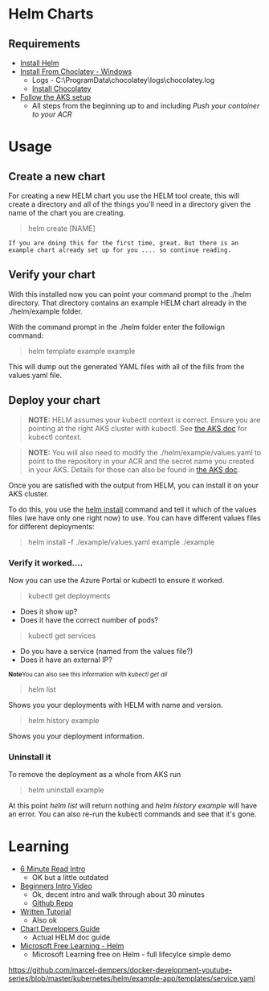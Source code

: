 # Helm Charts

## Requirements
- [Install Helm](https://helm.sh/docs/intro/install/)
- [Install From Choclatey - Windows](https://helm.sh/docs/intro/install/#from-chocolatey-windows)
    - Logs - C:\ProgramData\chocolatey\logs\chocolatey.log
    - [Install Chocolatey](https://chocolatey.org/install)
- [Follow the AKS setup](./AKS.md)
    - All steps from the beginning up to and including *Push your container to your ACR* 


# Usage

## Create a new chart
For creating a new HELM chart you use the HELM tool create, this will create a directory and all of the things you'll need in a directory given the name of the chart you are creating. 

> helm create [NAME]

```
If you are doing this for the first time, great. But there is an 
example chart already set up for you .... so continue reading.
```

## Verify your chart

With this installed now you can point your command prompt to the ./helm directory. That directory contains an example HELM chart already in the ./helm/example folder. 

With the command prompt in the ./helm folder enter the followign command:

> helm template example example

This will dump out the generated YAML files with all of the fills from the values.yaml file. 

## Deploy your chart

> <b>NOTE:</b> HELM assumes your kubectl context is correct. Ensure you are pointing at the right AKS cluster with kubectl. See [the AKS doc](./AKS.md) for kubectl context. 

> <b>NOTE:</b> You will also need to modify the ./helm/example/values.yaml to point to the repository in your ACR and the secret name you created in your AKS. Details for those can also be found in [the AKS doc](./AKS.md). 

Once you are satisfied with the output from HELM, you can install it on your AKS cluster. 

To do this, you use the [helm install](https://helm.sh/docs/helm/helm_install/) command and tell it which of the values files (we have only one right now) to use. You can have different values files for different deployments:

> helm install -f ./example/values.yaml example ./example

### Verify it worked....
Now you can use the Azure Portal or kubectl to ensure it worked. 

> kubectl get deployments

- Does it show up?
- Does it have the correct number of pods?

> kubectl get services

- Do you have a service (named from the values file?)
- Does it have an external IP? 

<sub><b>Note</b>You can also see this information with _kubectl get all_ </sub>

> helm list

Shows you your deployments with HELM with name and version.

> helm history example

Shows you your deployment information. 

### Uninstall it 
To remove the deployment as a whole from AKS run 

> helm uninstall example

At this point *helm list* will return nothing and *helm history example* will have an error. You can also re-run the kubectl commands and see that it's gone.  


# Learning
- [6 Minute Read Intro](https://medium.com/prodopsio/a-6-minute-introduction-to-helm-ab5949bf425)
    - OK but a little outdated
- [Beginners Intro Video](https://www.youtube.com/watch?v=5_J7RWLLVeQ)
    - Ok, decent intro and walk through about 30 minutes
    - [Github Repo](https://github.com/marcel-dempers/docker-development-youtube-series/tree/master/kubernetes)
- [Written Tutorial](https://www.freecodecamp.org/news/what-is-a-helm-chart-tutorial-for-kubernetes-beginners/amp/)
    - Also ok
- [Chart Developers Guide](https://helm.sh/docs/chart_template_guide/)
    - Actual HELM doc guide
- [Microsoft Free Learning - Helm](https://docs.microsoft.com/en-us/learn/modules/aks-app-package-management-using-helm/?WT.mc_id=containers-19838-ludossan)
    - Microsoft Learning free on Helm - full lifecylce simple demo

https://github.com/marcel-dempers/docker-development-youtube-series/blob/master/kubernetes/helm/example-app/templates/service.yaml